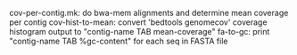 cov-per-contig.mk: do bwa-mem alignments and determine mean coverage per contig
cov-hist-to-mean: convert 'bedtools genomecov' coverage histogram output to "contig-name TAB mean-coverage"
fa-to-gc: print "contig-name TAB %gc-content" for each seq in FASTA file
